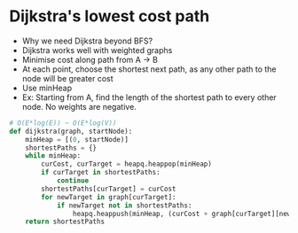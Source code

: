 # Dijkstra's lowest cost path

- Why we need Dijkstra beyond BFS?
- Dijkstra works well with weighted graphs
- Minimise cost along path from A -> B
- At each point, choose the shortest next path, as any other path to the node will be greater cost
- Use minHeap
- Ex: Starting from A, find the length of the shortest path to every other node. No weights are negative.
```python
# O(E*log(E)) ~ O(E*log(V))
def dijkstra(graph, startNode):
    minHeap = [(0, startNode)]
    shortestPaths = {}
    while minHeap:
        curCost, curTarget = heapq.heappop(minHeap)
        if curTarget in shortestPaths:
            continue
        shortestPaths[curTarget] = curCost
        for newTarget in graph[curTarget]:
            if newTarget not in shortestPaths:
                heapq.heappush(minHeap, (curCost + graph[curTarget][newTarget], newTarget))
    return shortestPaths
```